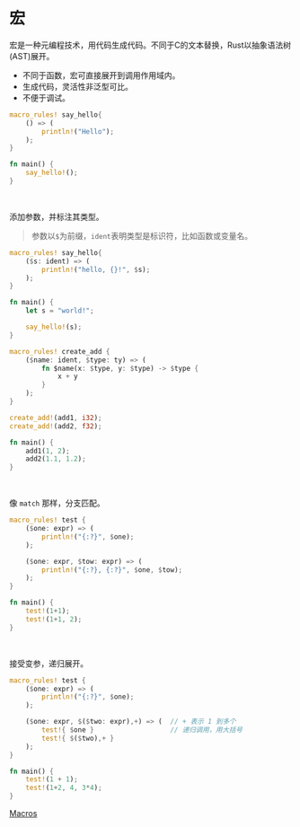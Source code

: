 # 宏

宏是一种元编程技术，用代码生成代码。不同于C的文本替换，Rust以抽象语法树(AST)展开。

* 不同于函数，宏可直接展开到调用作用域内。
* 生成代码，灵活性非泛型可比。
* 不便于调试。

```rust
macro_rules! say_hello{
    () => (
        println!("Hello");
    );
}

fn main() {
    say_hello!();
}
```

&nbsp;

添加参数，并标注其类型。

> 参数以`$`为前缀，`ident`表明类型是标识符，比如函数或变量名。

```rust
macro_rules! say_hello{
    ($s: ident) => (
        println!("hello, {}!", $s);
    );
}

fn main() {
    let s = "world!";

    say_hello!(s);
}
```

```rust
macro_rules! create_add {
    ($name: ident, $type: ty) => (
        fn $name(x: $type, y: $type) -> $type {
            x + y
        }
    );
}

create_add!(add1, i32);
create_add!(add2, f32);

fn main() {
    add1(1, 2);
    add2(1.1, 1.2);
}
```

&nbsp;

像 `match` 那样，分支匹配。

```rust
macro_rules! test {
    ($one: expr) => (
        println!("{:?}", $one);
    );

    ($one: expr, $tow: expr) => (
        println!("{:?}, {:?}", $one, $tow);
    );
}

fn main() {
    test!(1+1);
    test!(1+1, 2);
}
```

&nbsp;

接受变参，递归展开。

```rust
macro_rules! test {
    ($one: expr) => (
        println!("{:?}", $one);
    );

    ($one: expr, $($two: expr),+) => (  // + 表示 1 到多个
        test!{ $one }                   // 递归调用，用大括号
        test!{ $($two),+ }
    );
}

fn main() {
    test!(1 + 1);
    test!(1+2, 4, 3*4);
}
```

[Macros](https://doc.rust-lang.org/1.7.0/book/macros.html)
